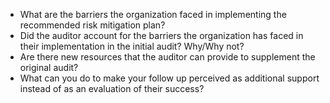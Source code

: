 
* What are the barriers the organization faced in implementing the recommended risk mitigation plan?
* Did the auditor account for the barriers the organization has faced in their implementation in the initial audit? Why/Why not?
* Are there new resources that the auditor can provide to supplement the original audit?
* What can you do to make your follow up perceived as additional support instead of as an evaluation of their success?
